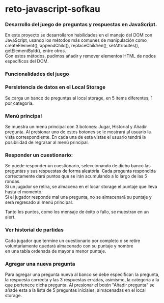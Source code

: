 # reto-javascript-sofkau
### Desarrollo del juego de preguntas y respuestas en JavaScript. <br>
En este proyecto se desarrollaron habilidades en el manejo del DOM con JavaScript,
usando los métodos más comunes de manipulación como createElement(), appendChild(),
replaceChildren(), setAttributes(), getElementById(), entre otros. <br>
Con estos métodos, pudimos añadir y remover elementos HTML de nodos específicos del DOM. <br>

### Funcionalidades del juego

### Persistencia de datos en el Local Storage
Se carga un banco de preguntas al local storage, en 5 items diferentes, 1 por categoría.

### Menú principal
Se muestra un menú principal con 3 botones: Jugar, Historial y Añadir pregunta. Al presionar uno
de estos botones se le mostrará al usuario la vista correspondiente. En cada una de esta vistas el usuario tendrá la
posibilidad de regrasar al menú principal.

### Responder un cuestionario:
Se puede responder un cuestionario, seleccionando de dicho banco las preguntas y sus respuestas de forma aleatoria.
Cada pregunta respondida correctamente dará puntos que se irán acumulando a lo largo de las 5 rondas.<br>
Si un jugador se retira, se almacena en el locar storage el puntaje que lleva hasta el momento.<br>
Si el jugador responde mal una pregunta, no se almacenará su puntaje y será regresado al menú principal.<br>

Tanto los puntos, como los mensaje de éxito o fallo, se muestran en un alert.

### Ver historial de partidas
Cada jugador que termine un cuestionario por completo o se retire voluntariamente quedará almacenado con su puntaje y nombre<br>
en una tabla ordenada de mayor a menor puntaje.

### Agregar una nueva pregunta
Para agregar una pregunta nueva al banco se debe especificar: la pregunta, la respuesta correcta y las 3 respuestas erradas,
asimismo, la categoría a la que pertenece dicha pregunta. Al presionar el botón "Añadir pregunta"
se añade esta a la lista de 5 preguntas iniciales, almacenadas en el local storage.

